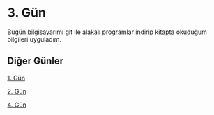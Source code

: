 # 3. Gün

Bugün bilgisayarımı git ile alakalı programlar indirip kitapta okuduğum bilgileri uyguladım.

## Diğer Günler

[1. Gün](01.md)

[2. Gün](02.md)

[4. Gün](04.md)
